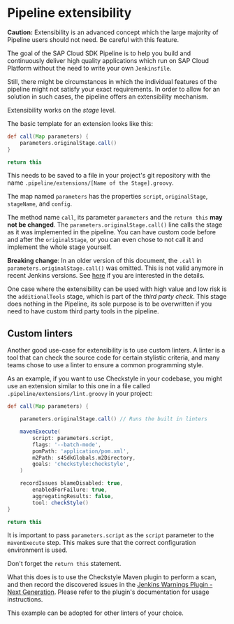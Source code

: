 # Pipeline extensibility

__Caution:__ Extensibility is an advanced concept which the large majority of Pipeline users should not need.
Be careful with this feature.

The goal of the SAP Cloud SDK Pipeline is to help you build and continuously deliver high quality applications which run on SAP Cloud Platform without the need to write your own `Jenkinsfile`.

Still, there might be circumstances in which the individual features of the pipeline might not satisfy your exact requirements.
In order to allow for an solution in such cases, the pipeline offers an extensibility mechanism.

Extensibility works on the _stage_ level.

The basic template for an extension looks like this:

```groovy
def call(Map parameters) {
    parameters.originalStage.call()
}

return this
```

This needs to be saved to a file in your project's git repository with the name `.pipeline/extensions/[Name of the Stage].groovy`.

The map named `parameters` has the properties `script`, `originalStage`, `stageName`, and `config`.

The method name `call`, its parameter `parameters` and the `return this` **may not be changed**.
The `parameters.originalStage.call()` line calls the stage as it was implemented in the pipeline.
You can have custom code before and after the `originalStage`, or you can even chose to not call it and implement the whole stage yourself.

**Breaking change**: In an older version of this document, the `.call` in `parameters.originalStage.call()` was omitted.
This is not valid anymore in recent Jenkins versions.
See [here](https://jenkins.io/redirect/pipeline-cps-method-mismatches) if you are interested in the details.

One case where the extensibility can be used with high value and low risk is the `additionalTools` stage, which is part of the _third party check_.
This stage does nothing in the Pipeline, its sole purpose is to be overwritten if you need to have custom third party tools in the pipeline.

## Custom linters

Another good use-case for extensibility is to use custom linters.
A linter is a tool that can check the source code for certain stylistic criteria, and many teams chose to use a linter to ensure a common programming style.

As an example, if you want to use Checkstyle in your codebase, you might use an extension similar to this one in a file called `.pipeline/extensions/lint.groovy` in your project:

```groovy
def call(Map parameters) {

    parameters.originalStage.call() // Runs the built in linters

    mavenExecute(
        script: parameters.script,
        flags: '--batch-mode',
        pomPath: 'application/pom.xml',
        m2Path: s4SdkGlobals.m2Directory,
        goals: 'checkstyle:checkstyle',
    )

    recordIssues blameDisabled: true,
        enabledForFailure: true,
        aggregatingResults: false,
        tool: checkStyle()
}

return this
```

It is important to pass `parameters.script` as the `script` parameter to the `mavenExecute` step.
This makes sure that the correct configuration environment is used.

Don't forget the `return this` statement.

What this does is to use the Checkstyle Maven plugin to perform a scan, and then record the discovered issues in the [Jenkins Warnings Plugin - Next Generation](https://github.com/jenkinsci/warnings-ng-plugin).
Please refer to the plugin's documentation for usage instructions.

This example can be adopted for other linters of your choice.

